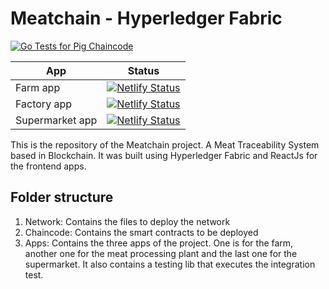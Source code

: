 [//]: # (SPDX-License-Identifier: CC-BY-4.0)

# Meatchain - Hyperledger Fabric

[![Go Tests for Pig Chaincode](https://github.com/aaronmbdev/porkchain/actions/workflows/go.yml/badge.svg)](https://github.com/aaronmbdev/porkchain/actions/workflows/go.yml)

| App             | Status                                                                                                                                                                 |
|-----------------|------------------------------------------------------------------------------------------------------------------------------------------------------------------------|
| Farm app        | [![Netlify Status](https://api.netlify.com/api/v1/badges/d13bdb58-fa20-4caa-80d7-9419fc11e965/deploy-status)](https://app.netlify.com/sites/farm-meatchain/deploys)    |
| Factory app     | [![Netlify Status](https://api.netlify.com/api/v1/badges/e8ce9022-ef84-47b3-a1a3-587346921186/deploy-status)](https://app.netlify.com/sites/factory-meatchain/deploys) |
| Supermarket app | [![Netlify Status](https://api.netlify.com/api/v1/badges/71288c29-b45e-41a6-806d-6af41b0196de/deploy-status)](https://app.netlify.com/sites/market-meatchain/deploys)  |

This is the repository of the Meatchain project. A Meat Traceability System based in Blockchain. It was built using Hyperledger Fabric and ReactJs for the frontend apps. 

## Folder structure

1. Network: Contains the files to deploy the network
2. Chaincode: Contains the smart contracts to be deployed
3. Apps: Contains the three apps of the project. One is for the farm, another one for the meat processing plant and the last one for the supermarket. It also contains a testing lib that executes the integration test.